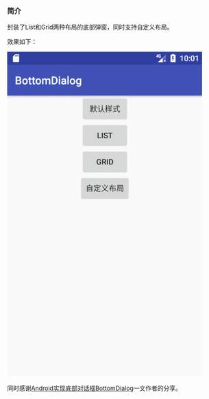 ### 简介
封装了List和Grid两种布局的底部弹窗，同时支持自定义布局。

效果如下：

![List](/gif/GIF.gif)

同时感谢[Android实现底部对话框BottomDialog](http://www.jianshu.com/p/e1d2cc82e756)一文作者的分享。
